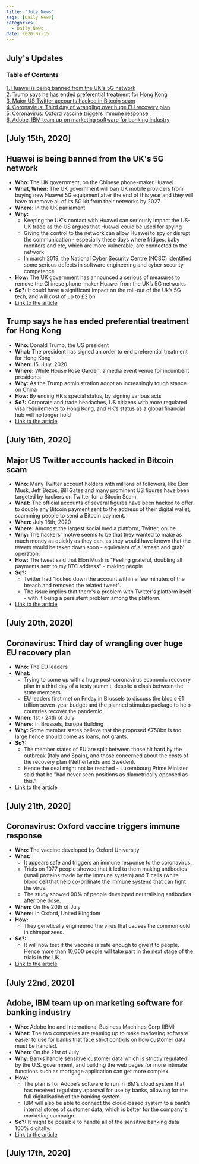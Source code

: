 ```yaml
---
title: "July News"
tags: [Daily News]
categories:
  - Daily News
date: 2020-07-15
---
```


## **July's Updates**

### Table of Contents
[1. Huawei is being banned from the UK's 5G network](#huawei-is-being-banned-from-the-uk's-5g-network)  
[2. Trump says he has ended preferential treatment for Hong Kong](#trump-says-he-has-ended-preferential-treatment-for-hong-kong)   
[3. Major US Twitter accounts hacked in Bitcoin scam](#major-us-twitter-accounts-hacked-in-bitcoin-scam)   
[4. Coronavirus: Third day of wrangling over huge EU recovery plan](coronavirus:-third-day-of-wrangling-over-huge-eu-recovery-plan)    
[5. Coronavirus: Oxford vaccine triggers immune response](#coronavirus:-oxford-vaccine-triggers-immune-response)    
[6. Adobe, IBM team up on marketing software for banking industry](#adobe,-ibm-team-up-on-marketing-software-for-banking-industry)



## [July 15th, 2020]

## Huawei is being banned from the UK's 5G network
- **Who:** The UK government, on the Chinese phone-maker Huawei
- **What, When:** The UK government will ban UK mobile providers from buying new Huawei 5G equipment after the end of this year and they will have to remove all of its 5G kit from their networks by 2027
- **Where:** In the UK parliament
- **Why:**
  - Keeping the UK's contact with Huawei can seriously impact the US-UK trade as the US argues that Huawei could be used for spying
  - Giving the control to the network can allow Huawei to spy or disrupt the communication - especially these days where fridges, baby monitors and etc, which are more vulnerable, are connected to the network
  - In march 2019, the National Cyber Security Centre (NCSC) identified some serious defects in software engineering and cyber security competence
- **How:** The UK government has announced a serious of measures to remove the Chinese phone-maker Huawei from the UK’s 5G networks
- **So?:** It could have a significant impact on the roll-out of the Uk’s 5G tech, and will cost of up to £2 bn
- [Link to the article](https://www.bbc.com/news/newsbeat-47041341)


## Trump says he has ended preferential treatment for Hong Kong
- **Who:** Donald Trump, the US president
- **What:** The president has signed an order to end preferential treatment for Hong Kong
- **When:** 15, July, 2020
- **Where:** White House Rose Garden, a media event venue for incumbent presidents
- **Why:** As the Trump administration adopt an increasingly tough stance on China
- **How:** By ending HK’s special status, by signing various acts
- **So?:** Corporate and trade headaches, US citizens with more regulated visa requirements to Hong Kong, and HK’s status as a global financial hub will no longer hold
- [Link to the article](https://www.bbc.com/news/world-us-canada-53412598)



## [July 16th, 2020]

## Major US Twitter accounts hacked in Bitcoin scam
- **Who:**  Many Twitter account holders with millions of followers, like Elon Musk, Jeff Bezos, Bill Gates and many prominent US figures have been targeted by hackers on Twitter for a Bitcoin Scam.
- **What:**  The official accounts of several figures have been hacked to offer to double any Bitcoin payment sent to the address of their digital wallet, scamming people to send a Bitcoin payment.
- **When:**  July 16th, 2020
- **Where:**  Amongst the largest social media platform, Twitter, online.
- **Why:**  The hackers' motive seems to be that they wanted to make as much money as quickly as they can, as they would have known that the tweets would be taken down soon - equivalent of a 'smash and grab' operation.
- **How:**  The tweet said that Elon Musk is "Feeling grateful, doubling all payments sent to my BTC address" - making people
- **So?:**  
  -  Twitter had "locked down the account within a few minutes of the breach and removed the related tweet".  
  - The issue implies that there's a problem with Twitter's platform itself - with it being a persistent problem among the platform.  
- [Link to the article](https://www.bbc.com/news/technology-53425822)


## [July 20th, 2020]

## Coronavirus: Third day of wrangling over huge EU recovery plan
- **Who:**  The EU leaders
- **What:**  
  - Trying to come up with a huge post-coronavirus economic recovery plan in a third day of a testy summit, despite a clash between the state members.  
  - EU leaders first met on Friday in Brussels to discuss the bloc's €1 trillion seven-year budget and the planned stimulus package to help countries recover the pandemic.
- **When:**  1st - 24th of July
- **Where:**  In Brussels, Europa Building
- **Why:** Some member states believe that the proposed €750bn is too large hence should come as loans, not grants.
- **So?:**  
  - The member states of EU are split between those hit hard by the outbreak (Italy and Spain), and those concerned about the costs of the recovery plan (Netherlands and Sweden).  
  - Hence the deal might not be reached - Luxembourg Prime Minister said that he "had never seen positions as diametrically opposed as this.”
- [Link to the article](https://www.bbc.com/news/world-europe-53461738)


## [July 21th, 2020]

## Coronavirus: Oxford vaccine triggers immune response
- **Who:**  The vaccine developed by Oxford University
- **What:**  
  - It appears safe and triggers an immune response to the coronavirus.  
  - Trials on 1077 people showed that it led to them making antibodies (small proteins made by the immune system) and T cells (white blood cell that help co-ordinate the immune system) that can fight the virus.
  - The study showed 90% of people developed neutralising antibodies after one dose.
- **When:**  On the 20th of July
- **Where:**  In Oxford, United Kingdom
- **How:**  
  - They genetically engineered the virus that causes the common cold in chimpanzees.
- **So?:**  
  - It will now test if the vaccine is safe enough to give it to people. Hence more than 10,000 people will take part in the next stage of the trials in the UK.
- [Link to the article](https://www.bbc.com/news/uk-53469839)



## [July 22nd, 2020]

## Adobe, IBM team up on marketing software for banking industry
- **Who:**  Adobe Inc and International Business Machines Corp (IBM)
- **What:**  The two companies are teaming up to make marketing software easier to use for banks that face strict controls on how customer data must be handled.
- **When:**  On the 21st of July
- **Why:**  Banks handle sensitive customer data which is strictly regulated by the U.S. government, and building the web pages for more intimate functions such as mortgage application can get more complex.
- **How:**  
  - The plan is for Adobe’s software to run in IBM’s cloud system that has received regulatory approval for use by banks, allowing for the full digitalisation of the banking system.
  - IBM will also be able to connect the cloud-based system to a bank’s internal stores of customer data, which is better for the company's marketing campaign.
- **So?:**  It might be possible to handle all of the sensitive banking data 100% digitally.
- [Link to the article](https://www.reuters.com/article/us-adobe-ibm/adobe-ibm-team-up-on-marketing-software-for-banking-industry-idUSKCN24M1LW)




## [July 17th, 2020]
